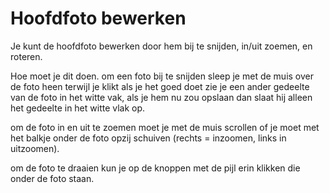 # Hoofdfoto bewerken

Je kunt de hoofdfoto bewerken door hem bij te snijden, in/uit zoemen, en roteren.

Hoe moet je dit doen.
om een foto bij te snijden sleep je met de muis over de foto heen terwijl je klikt als je het goed doet zie je een ander gedeelte van de foto in het witte vak, als je hem nu zou opslaan dan slaat hij alleen het gedeelte in het witte vlak op.

om de foto in en uit te zoemen moet je met de muis scrollen of je moet met het balkje onder de foto opzij schuiven (rechts = inzoomen, links in uitzoomen).

om de foto te draaien kun je op de knoppen met de pijl erin klikken die onder de foto staan.
